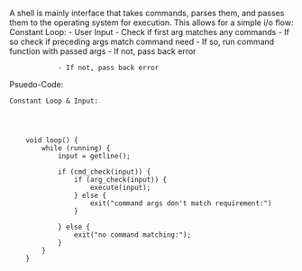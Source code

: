 A shell is mainly interface that takes commands, parses them, and passes them to the operating system for execution.
This allows for a simple i/o flow:
    Constant Loop:
        - User Input
            - Check if first arg matches any commands
                - If so check if preceding args match command need
                    - If so, run command function with passed args
                    - If not, pass back error

                - If not, pass back error


Psuedo-Code:

    Constant Loop & Input:

        


        void loop() {
            while (running) { 
                input = getline();

                if (cmd_check(input)) {
                    if (arg_check(input)) {
                        execute(input);
                    } else {
                        exit("command args don't match requirement:")
                    }

                } else {
                    exit("no command matching:");
                }
            }
        }



